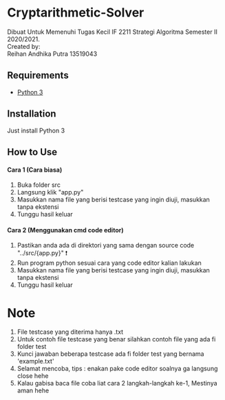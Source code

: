 # Cryptarithmetic-Solver
Dibuat Untuk Memenuhi Tugas Kecil IF 2211 Strategi Algoritma Semester II 2020/2021. <br>
Created by: <br>
Reihan Andhika Putra 13519043

## Requirements
- [Python 3](https://www.python.org/downloads/)


## Installation
Just install Python 3

## How to Use
#### Cara 1 (Cara biasa)
1. Buka folder src
2. Langsung klik "app.py"
3. Masukkan nama file yang berisi testcase yang ingin diuji, masukkan tanpa ekstensi
4. Tunggu hasil keluar
#### Cara 2 (Menggunakan cmd code editor)
1. Pastikan anda ada di direktori yang sama dengan source code "../src/{app.py}" :exclamation: 
2. Run program python sesuai cara yang code editor kalian lakukan 
3. Masukkan nama file yang berisi testcase yang ingin diuji, masukkan tanpa ekstensi
4. Tunggu hasil keluar

# Note
1. File testcase yang diterima hanya .txt
2. Untuk contoh file testcase yang benar silahkan contoh file yang ada fi folder test
3. Kunci jawaban beberapa testcase ada fi folder test yang bernama 'example.txt'
4. Selamat mencoba, tips : enakan pake code editor soalnya ga langsung close hehe
5. Kalau gabisa baca file coba liat cara 2 langkah-langkah ke-1, Mestinya aman hehe
